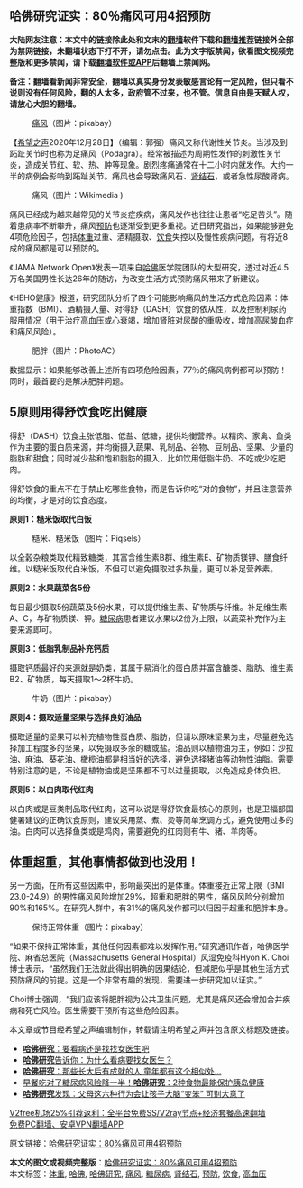  <h2>哈佛研究证实：80％痛风可用4招预防</h2> <p class="notice"><b>大陆网友注意：本文中的链接除此处和文末的<a href="https://github.com/bannedbook/fanqiang" >翻墙</a>软件下载和<a href="https://github.com/killgcd/justmysocks/blob/master/README.md">翻墙推荐</a>链接外全部为禁网链接，未翻墙状态下打不开，请勿点击。此为文字版禁闻，欲看图文视频完整版和更多禁闻，请下载<a href="https://github.com/bannedbook/fanqiang">翻墙软件或APP</a>后翻墙上禁闻网。</p><p>备注：翻墙看新闻非常安全，翻墙以真实身份发表敏感言论有一定风险，但只看不说则没有任何风险，翻的人太多，政府管不过来，也不管。信息自由是天赋人权，请放心大胆的翻墙。</b></p>  <div class="entry"> <figure><figcaption><a href="https://www.bannedbook.org/bnews/tag/%E7%97%9B%E9%A3%8E/" class="st_tag internal_tag" rel="tag" title="标签 痛风 下的日志">痛风</a>（图片：pixabay）</figcaption></figure> <p>【<span class='wp_keywordlink_affiliate'><a href="https://www.soundofhope.org" title="希望之声" target="_blank">希望之声</a></span>2020年12月28日】（编辑：郭强）痛风又称代谢性关节炎。当涉及到跖趾关节时也称为足痛风（Podagra）。经常被描述为周期性发作的刺激性关节炎，造成关节红、软、热、肿等现象。剧烈疼痛通常在十二小时内就发作。大约一半的病例会影响到跖趾关节。痛风也会导致痛风石、<a href="https://www.bannedbook.org/bnews/tag/%e8%82%be%e7%bb%93%e7%9f%b3/" class="st_tag internal_tag" rel="tag" title="标签 肾结石 下的日志">肾结石</a>，或者急性尿酸肾病。</p> <figure><figcaption>痛风（图片：Wikimedia )</figcaption></figure> <p>痛风已经成为越来越常见的关节炎症疾病，痛风发作也往往让患者“吃足苦头”。随着患病率不断攀升，痛风<a href="https://www.bannedbook.org/bnews/tag/%E9%A2%84%E9%98%B2/" class="st_tag internal_tag" rel="tag" title="标签 预防 下的日志">预防</a>也逐渐受到更多重视。近日研究指出，如果能够避免4项危险因子，包括<a href="https://www.bannedbook.org/bnews/tag/%E4%BD%93%E9%87%8D/" class="st_tag internal_tag" rel="tag" title="标签 体重 下的日志">体重</a>过重、酒精摄取、<a href="https://www.bannedbook.org/bnews/tag/%e9%a5%ae%e9%a3%9f/" class="st_tag internal_tag" rel="tag" title="标签 饮食 下的日志">饮食</a>失控以及慢性疾病问题，有将近8成的痛风都是可以预防的。</p> <p>《JAMA Network Open》发表一项来自<a href="https://www.bannedbook.org/bnews/tag/%e5%93%88%e4%bd%9b/" class="st_tag internal_tag" rel="tag" title="标签 哈佛 下的日志">哈佛</a>医学院团队的大型研究，透过对近4.5万名美国男性长达26年的随访，为改变生活方式预防痛风带来了新建议。</p> <p>《HEHO健康》报道，研究团队分析了四个可能影响痛风的生活方式危险因素：体重指数（BMI）、酒精摄入量、对得舒（DASH）饮食的依从性，以及控制利尿药服用情况（用于治疗<a href="https://www.bannedbook.org/bnews/tag/%e9%ab%98%e8%a1%80%e5%8e%8b/" class="st_tag internal_tag" rel="tag" title="标签 高血压 下的日志">高血压</a>或心衰竭，增加肾脏对尿酸的重吸收，增加高尿酸血症和痛风风险）。</p> <figure><figcaption>肥胖（图片：PhotoAC）</figcaption></figure> <p>数据显示：如果能够改善上述所有四项危险因素，77％的痛风病例都可以预防！同时，最首要的是解决肥胖问题。</p>  <h2>5原则用得舒饮食吃出健康</h2> <p>得舒（DASH）饮食主张低脂、低盐、低糖，提供均衡营养。以精肉、家禽、鱼类作为主要的蛋白质来源，并均衡摄入蔬果、乳制品、谷物、豆制品、坚果、少量的脂肪和甜食；同时减少盐和饱和脂肪的摄入，比如饮用低脂牛奶、不吃或少吃肥肉。</p> <p>得舒饮食的重点不在于禁止吃哪些食物，而是告诉你吃“对的食物”，并且注意营养的均衡，才是对的饮食态度。</p> <p><strong>原则1：糙米饭取代白饭</strong></p> <figure><figcaption>糙米、糙米饭（图片：Piqsels）</figcaption></figure> <p>以全榖杂粮类取代精致糖类，其富含维生素B群、维生素E、矿物质镁钾、膳食纤维。以糙米饭取代白米饭，不但可以避免摄取过多热量，更可以补足营养素。</p> <p><strong>原则2：水果蔬菜各5份</strong></p>  <p>每日最少摄取5份蔬菜及5份水果，可以提供维生素、矿物质与纤维。补足维生素A、C，与矿物质镁、钾。<a href="https://www.bannedbook.org/bnews/tag/%e7%b3%96%e5%b0%bf%e7%97%85/" class="st_tag internal_tag" rel="tag" title="标签 糖尿病 下的日志">糖尿病</a>患者建议水果以2份为上限，以蔬菜补充作为主要来源即可。</p> <p><strong>原则3：低脂乳制品补充钙质</strong></p> <p>摄取钙质最好的来源就是奶类，其属于易消化的蛋白质并富含醣类、脂肪、维生素B2、矿物质，每天摄取1～2杯牛奶。</p> <figure><figcaption>牛奶（图片：pixabay）</figcaption></figure> <p><strong>原则4：摄取适量坚果与选择良好油品</strong></p> <p>摄取适量的坚果可以补充植物性蛋白质、脂肪，但请以原味坚果为主，尽量避免选择加工程度多的坚果，以免摄取多余的糖或盐。油品则以植物油为主，例如：沙拉油、麻油、葵花油、橄榄油都是相当好的选择，避免选择猪油等动物性油脂。需要特别注意的是，不论是植物油或是坚果都不可以过量摄取，以免造成身体负担。</p>  <p><strong>原则5：以白肉取代红肉</strong></p> <p>以白肉或是豆类制品取代红肉，这可以说是得舒饮食最核心的原则，也是卫福部国健署建议的正确饮食原则，建议采用蒸、煮、烫等简单烹调方式，避免使用过多的油。白肉可以选择鱼类或是鸡肉，需要避免的红肉则有牛、猪、羊肉等。</p> <h2>体重超重，其他事情都做到也没用！</h2> <p>另一方面，在所有这些因素中，影响最突出的是体重。体重接近正常上限（BMI 23.0-24.9）的男性痛风风险增加29%，超重和肥胖的男性，痛风风险分别增加90%和165%。在研究人群中，有31%的痛风发作都可以归因于超重和肥胖本身。</p> <figure><figcaption>保持正常体重（图片：pixabay）</figcaption></figure> <p>“如果不保持正常体重，其他任何因素都难以发挥作用。”研究通讯作者，哈佛医学院、麻省总医院（Massachusetts General Hospital）风湿免疫科Hyon K. Choi博士表示，“虽然我们无法就此得出明确的因果结论，但减肥似乎是其他生活方式预防痛风的前提。这是一个非常有趣的发现，需要进一步研究加以证实。”</p> <p>Choi博士强调，“我们应该将肥胖视为公共卫生问题，尤其是痛风还会增加合并疾病和死亡风险。医生需要干预所有这些危险因素。</p>  <p>本文章或节目经希望之声编辑制作，转载请注明希望之声并包含原文标题及链接。</p> <ul class='op-related-articles' title='相关阅读'> <li><a href='https://www.bannedbook.org/bnews/comments/20201201/1440225.html' target='_blank'><b>哈佛研究</b>：要看病还是找找女医生吧</a></li> <li><a href='https://www.bannedbook.org/bnews/lifebaike/20201129/1439128.html' target='_blank'><b>哈佛研究</b>告诉你：为什么看病要找女医生？</a></li> <li><a href='https://www.bannedbook.org/bnews/lifebaike/20201126/1437164.html' target='_blank'><b>哈佛研究</b>：那些长大后有成就的人 童年都有这个相似处…</a></li> <li><a href='https://www.bannedbook.org/bnews/health/20201018/1415889.html' target='_blank'>早餐吃对了糖尿病风险降一半！<b>哈佛研究</b>：2种食物最能保护胰岛健康</a></li> <li><a href='https://www.bannedbook.org/bnews/lifebaike/20200924/1402112.html' target='_blank'><b>哈佛研究</b>发现：父母这六种行为会让孩子大脑“变笨” 可别大意了</a></li> </ul> <p class="texttj"> <a href="https://www.bannedbook.org/forum23/topic22702.html" target="_blank">V2free机场25%引荐返利：全平台免费SS/V2ray节点+经济套餐高速翻墙</a><br/> <a href="https://github.com/bannedbook/fanqiang/wiki/%E7%A6%81%E9%97%BB%E7%BD%91%E5%AE%89%E5%8D%93%E7%BF%BB%E5%A2%99%E6%96%B0%E9%97%BBAPP" target="_blank">免费PC翻墙、安卓VPN翻墙APP</a></p><p>原文链接：<a class="src_link"  href="https://www.soundofhope.org/post/457939" target="_blank">哈佛研究证实：80%痛风可用4招预防</a></p><a name='sharetosocial'></a>       <div><b>本文的图文或视频完整版</b>：<a href='https://www.bannedbook.org/bnews/comments/20201229/1456756.html'>哈佛研究证实：80%痛风可用4招预防</a></div>  </div><!--END ENTRY--> <div class="postfooter"> <div>本文标签：<a href="https://www.bannedbook.org/bnews/tag/%E4%BD%93%E9%87%8D/" rel="tag">体重</a>, <a href="https://www.bannedbook.org/bnews/tag/%e5%93%88%e4%bd%9b/" rel="tag">哈佛</a>, <a href="https://www.bannedbook.org/bnews/tag/%E5%93%88%E4%BD%9B%E7%A0%94%E7%A9%B6/" rel="tag">哈佛研究</a>, <a href="https://www.bannedbook.org/bnews/tag/%E7%97%9B%E9%A3%8E/" rel="tag">痛风</a>, <a href="https://www.bannedbook.org/bnews/tag/%e7%b3%96%e5%b0%bf%e7%97%85/" rel="tag">糖尿病</a>, <a href="https://www.bannedbook.org/bnews/tag/%e8%82%be%e7%bb%93%e7%9f%b3/" rel="tag">肾结石</a>, <a href="https://www.bannedbook.org/bnews/tag/%E9%A2%84%E9%98%B2/" rel="tag">预防</a>, <a href="https://www.bannedbook.org/bnews/tag/%e9%a5%ae%e9%a3%9f/" rel="tag">饮食</a>, <a href="https://www.bannedbook.org/bnews/tag/%e9%ab%98%e8%a1%80%e5%8e%8b/" rel="tag">高血压</a></div>  </div><!--END POSTFOOTER--> 